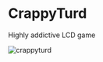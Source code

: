 # CrappyTurd
Highly addictive LCD game

![crappyturd](https://github.com/user-attachments/assets/cf6de3a2-1ea3-4bc8-b760-9456df9d572d)
